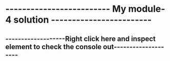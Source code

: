<html><head>
	<title></title>
</head>
<body>
	<h1>------------------------- My module-4 solution ------------------------</h1>
  <h2>-------------------Right click here and inspect element to check the console out--------------------</h2>
	<script src="script.js" ="text="" javascript"="">
	
		</script>


</body></html>


var names=new Array();
names[0]="Yaakov";
names[1]="John";
names[2]="Jen";
names[3]="jason";
names[4]="paul";
names[5]="frank";
names[6]="larry";
names[7]="paula";
names[8]="laura";
names[9]="jim";


for (var i = 0; i < names.length; i++) {
	if(names[i].charAt(0)==='J'|| names[i].charAt(0)==='j'){
        console.log("Goodbye "+ names[i])
	}
	else{
		console.log("Hello "+ names[i])
	}
}
